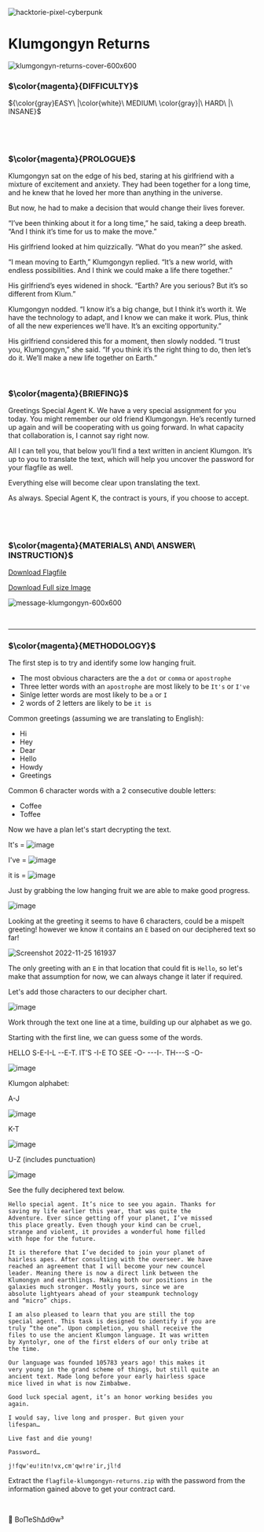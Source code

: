 ![hacktorie-pixel-cyberpunk](https://user-images.githubusercontent.com/117080369/210135718-2b467f21-bc81-438c-b856-2ceb3f8b4375.png)

# Klumgongyn Returns
![klumgongyn-returns-cover-600x600](https://user-images.githubusercontent.com/117080369/204011746-576f7582-5cc2-44cd-8352-0f619c5a5e43.png)

### $\color{magenta}{DIFFICULTY}$
${\color{gray}EASY\ |\color{white}\ MEDIUM\ \color{gray}|\ HARD\ |\ INSANE}$

$~$
---

### $\color{magenta}{PROLOGUE}$
Klumgongyn sat on the edge of his bed, staring at his girlfriend with a mixture of excitement and anxiety. They had been together for a long time, and he knew that he loved her more than anything in the universe.

But now, he had to make a decision that would change their lives forever.

“I’ve been thinking about it for a long time,” he said, taking a deep breath. “And I think it’s time for us to make the move.”

His girlfriend looked at him quizzically. “What do you mean?” she asked.

“I mean moving to Earth,” Klumgongyn replied. “It’s a new world, with endless possibilities. And I think we could make a life there together.”

His girlfriend’s eyes widened in shock. “Earth? Are you serious? But it’s so different from Klum.”

Klumgongyn nodded. “I know it’s a big change, but I think it’s worth it. We have the technology to adapt, and I know we can make it work. Plus, think of all the new experiences we’ll have. It’s an exciting opportunity.”

His girlfriend considered this for a moment, then slowly nodded. “I trust you, Klumgongyn,” she said. “If you think it’s the right thing to do, then let’s do it. We’ll make a new life together on Earth.”

$~$

### $\color{magenta}{BRIEFING}$
Greetings Special Agent K. We have a very special assignment for you today. You might remember our old friend Klumgongyn. He’s recently turned up again and will be cooperating with us going forward. In what capacity that collaboration is, I cannot say right now.

All I can tell you, that below you’ll find a text written in ancient Klumgon. It’s up to you to translate the text, which will help you uncover the password for your flagfile as well.

Everything else will become clear upon translating the text.

As always. Special Agent K, the contract is yours, if you choose to accept.

$~$
---

### $\color{magenta}{MATERIALS\ AND\ ANSWER\ INSTRUCTION}$

<a href="https://hacktoria.com/wp-content/contracts/flags/flagfile-klumgongyn-returns.zip">Download Flagfile</a>

<a href="https://hacktoria.com/wp-content/uploads/2022/09/message-klumgongyn.png">Download Full size Image</a>

![message-klumgongyn-600x600](https://user-images.githubusercontent.com/117080369/210348388-f842984a-0538-47d9-8aa3-2b0d101717e3.png)

$~$

---

### $\color{magenta}{METHODOLOGY}$
The first step is to try and identify some low hanging fruit.
* The most obvious characters are the a `dot` or `comma` or `apostrophe`
* Three letter words with an `apostrophe` are most likely to be `It's` or `I've`
* Sinlge letter words are most likely to be `a` or `I`
* 2 words of 2 letters are likely to be `it is`

Common greetings (assuming we are translating to English):
* Hi
* Hey
* Dear
* Hello
* Howdy
* Greetings

Common 6 character words with a 2 consecutive double letters:
* Coffee
* Toffee

Now we have a plan let's start decrypting the text.

It's =
![image](https://user-images.githubusercontent.com/117080369/204021298-8cfcc078-eb18-4eb6-a795-92c4fcdd2f25.png)

I've =
![image](https://user-images.githubusercontent.com/117080369/204021459-a5dbd4d4-5011-4ca4-85fb-496945d22c51.png)

it is =
![image](https://user-images.githubusercontent.com/117080369/204021180-878f5195-4976-46c8-90f9-2c876ffd2519.png)

Just by grabbing the low hanging fruit we are able to make good progress.

![image](https://user-images.githubusercontent.com/117080369/204022345-1b4506e1-11b4-44d4-b6bc-d0754b544f67.png)

Looking at the greeting it seems to have 6 characters, could be a mispelt greeting! however we know it contains an `E` based on our deciphered text so far!

![Screenshot 2022-11-25 161937](https://user-images.githubusercontent.com/117080369/204024331-49ff3ade-e950-4517-bc7f-36cf74ea6b5b.png)

The only greeting with an `E` in that location that could fit is `Hello`, so let's make that assumption for now, we can always change it later if required.

Let's add those characters to our decipher chart.

![image](https://user-images.githubusercontent.com/117080369/204024641-59d350c5-cb58-4cfa-8413-b7459280da0e.png)

Work through the text one line at a time, building up our alphabet as we go.

Starting with the first line, we can guess some of the words.

HELLO S-E-I-L --E-T. IT’S -I-E TO SEE -O- ---I-. TH---S -O-

![image](https://user-images.githubusercontent.com/117080369/204030771-1989f27e-7b0e-4580-a417-d4bd1a173d12.png)

Klumgon alphabet:

A-J

![image](https://user-images.githubusercontent.com/117080369/204033683-ba9df138-9d50-4198-98e0-6f30a00d5a10.png)

K-T

![image](https://user-images.githubusercontent.com/117080369/204033751-a9e953a3-5b0e-455d-a192-32cb14ecd205.png)

U-Z (includes punctuation)

![image](https://user-images.githubusercontent.com/117080369/204033795-47a3e7ee-0637-4570-af84-0f775a2bda6f.png)

See the fully deciphered text below.

```
Hello special agent. It’s nice to see you again. Thanks for
saving my life earlier this year, that was quite the
Adventure. Ever since getting off your planet, I’ve missed
this place greatly. Even though your kind can be cruel,
strange and violent, it provides a wonderful home filled
with hope for the future.

It is therefore that I’ve decided to join your planet of
hairless apes. After consulting with the overseer. We have
reached an agreement that I will become your new councel
leader. Meaning there is now a direct link between the
Klumongyn and earthlings. Making both our positions in the
galaxies much stronger. Mostly yours, since we are
absolute lightyears ahead of your steampunk technology
and “micro” chips.

I am also pleased to learn that you are still the top
special agent. This task is designed to identify if you are
truly “the one”. Upon completion, you shall receive the
files to use the ancient Klumgon language. It was written
by Xyntolyr, one of the first elders of our only tribe at
the time.

Our language was founded 105783 years ago! this makes it 
very young in the grand scheme of things, but still quite an
ancient text. Made long before your early hairless space
mice lived in what is now Zimbabwe.

Good luck special agent, it’s an honor working besides you
again.

I would say, live long and prosper. But given your
lifespan…

Live fast and die young!

Password…

j!fqw'eu!itn!vx,cm'qw!re'ir,jl!d
```

Extract the `flagfile-klumgongyn-returns.zip` with the password from the information gained above to get your contract card.

$~$

📌 BoΠeShΔdϴw³
